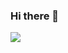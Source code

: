 ### Hi there 👋
<a href="https://github.com/devxb/gitanimals">
  <img src="https://render.gitanimals.org/farms/{sseho}"/>
</a>

<!--![header](https://capsule-render.vercel.app/api?type=waving&color=auto&height=300&section=header&text=Welcome&desc=Seho's%20Github%20Profile&fontSize=70)
<!--
**sseho/sseho** is a ✨ _special_ ✨ repository because its `README.md` (this file) appears on your GitHub profile.

Here are some ideas to get you started:

- 🔭 I’m currently working on ...
- 🌱 I’m currently learning ...
- 👯 I’m looking to collaborate on ...
- 🤔 I’m looking for help with ...
- 💬 Ask me about ...
- 📫 How to reach me: ...
- 😄 Pronouns: ...
- ⚡ Fun fact: ...
-->
